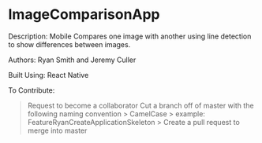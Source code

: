 # ImageComparisonApp

Description: Mobile Compares one image with another using line detection to show differences between images.

Authors: Ryan Smith and Jeremy Culler

Built Using: React Native

To Contribute:
  > Request to become a collaborator
  > Cut a branch off of master with the following naming convention
    > CamelCase
    > <ChangeType><YourName><Description> example: FeatureRyanCreateApplicationSkeleton
    > Create a pull request to merge into master
